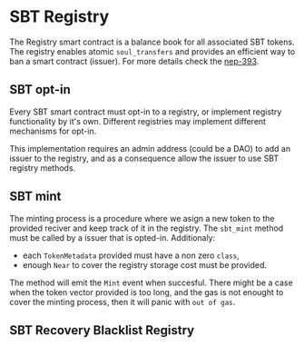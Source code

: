 # SBT Registry

The Registry smart contract is a balance book for all associated SBT tokens. The registry enables atomic `soul_transfers` and provides an efficient way to ban a smart contract (issuer). For more details check the [nep-393](https://github.com/near/NEPs/pull/393).

## SBT opt-in

Every SBT smart contract must opt-in to a registry, or implement registry functionality by it's own. Different registries may implement different mechanisms for opt-in. 

This implementation requires an admin address (could be a DAO) to add an issuer to the registry, and as a consequence allow the issuer to use SBT registry methods.

## SBT mint

The minting process is a procedure where we asign a new token to the provided reciver and keep track of it in the registry. The `sbt_mint` method must be called by a issuer that is opted-in. Additionaly:

- each `TokenMetadata` provided must have a non zero `class`,
- enough `Near` to cover the registry storage cost must be provided.

The method will emit the `Mint` event when succesful. There might be a case when the token vector provided is too long, and the gas is not enought to cover the minting process, then it will panic with `out of gas`. 

## SBT Recovery Blacklist Registry
